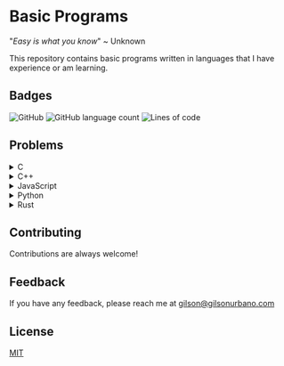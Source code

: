 # Basic Programs

"_Easy is what you know_" ~ Unknown

This repository contains basic programs written in languages that I have experience or am learning.

## Badges

![GitHub](https://img.shields.io/github/license/urbanogilson/basicprograms)
![GitHub language count](https://img.shields.io/github/languages/count/urbanogilson/basicprograms)
![Lines of code](https://img.shields.io/tokei/lines/github/urbanogilson/basicprograms)

## Problems

<details>
<summary>C</summary>
<ul>
<li><a href="C/Program-00">Program-00</a> - FizzBuzz question inspired by the article <a href="https://blog.codinghorror.com/why-cant-programmers-program/">Why Can't Programmers.. Program?</a></li>
<li><a href="C/Program-01">Program-01</a> - Detect <a href="https://en.wikipedia.org/wiki/Endianness">Endianness</a> of computer</li>
<li><a href="C/Program-02">Program-02</a> - Validation suggestion to check if malloc returned NULL in great article  <a href="https://opensource.com/article/21/8/memory-programming-c">Code memory safety and efficiency by example</a> written by <a href="https://condor.depaul.edu/mkalin/">Marty Kalin</a> on <a href="https://opensource.com">opensource.com</a></li>
<li><a href="C/Program-03">Program-03</a> - <a href="https://en.wikipedia.org/wiki/Linked_list">Linked List</a> operations</li>
<li><a href="C/Program-04">Program-04</a> - Locate an existing contact in a list using the partial or full number</li>
<li><a href="C/Program-05">Program-05</a> - Pointers</li>
<li><a href="C/Program-06">Program-06</a> - C Compilation Process</li>
</ul>
</details>

<details>
<summary>C++</summary>
<ul>
<li><a href="C++/Program-00">Program-00</a> - Reimplementation  of <a href="https://github.com/kamranahmedse/design-patterns-for-humans">Design patterns for humans (PHP)</a> in C++</li>
</ul>
</details>

<details>
<summary>JavaScript</summary>
<ul>
<li></li>
</ul>
</details>

<details>
<summary>Python</summary>
<ul>
<li></li>
</ul>
</details>

<details>
<summary>Rust</summary>
<ul>
<li></li>
</ul>
</details>

## Contributing

Contributions are always welcome!

## Feedback

If you have any feedback, please reach me at gilson@gilsonurbano.com

## License

[MIT](LICENSE)
